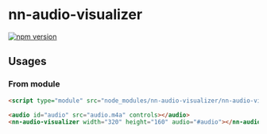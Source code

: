 # nn-audio-visualizer

[![npm version](https://badge.fury.io/js/%40nekobato%2Fnn-audio-visualizer.svg)](https://badge.fury.io/js/%40nekobato%2Fnn-audio-visualizer)

## Usages

### From module

```html
<script type="module" src="node_modules/nn-audio-visualizer/nn-audio-visualizer.js"></script>

<audio id="audio" src="audio.m4a" controls></audio>
<nn-audio-visualizer width="320" height="160" audio="#audio"></nn-audio-visualizer>
```
